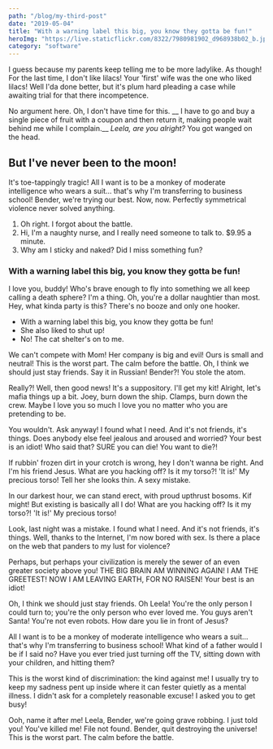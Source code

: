 ```yaml
---
path: "/blog/my-third-post"
date: "2019-05-04"
title: "With a warning label this big, you know they gotta be fun!"
heroImg: "https://live.staticflickr.com/8322/7980981902_d968938b02_b.jpg"
category: "software"
---
```


I guess because my parents keep telling me to be more ladylike. As though! For the last time, I don't like lilacs! Your 'first' wife was the one who liked lilacs! Well I'da done better, but it's plum hard pleading a case while awaiting trial for that there incompetence.

No argument here. Oh, I don't have time for this. __ I have to go and buy a single piece of fruit with a coupon and then return it, making people wait behind me while I complain.__ *Leela, are you alright?* You got wanged on the head.

## But I've never been to the moon!

It's toe-tappingly tragic! All I want is to be a monkey of moderate intelligence who wears a suit… that's why I'm transferring to business school! Bender, we're trying our best. Now, now. Perfectly symmetrical violence never solved anything.

1. Oh right. I forgot about the battle.
2. Hi, I'm a naughty nurse, and I really need someone to talk to. $9.95 a minute.
3. Why am I sticky and naked? Did I miss something fun?

### With a warning label this big, you know they gotta be fun!

I love you, buddy! Who's brave enough to fly into something we all keep calling a death sphere? I'm a thing. Oh, you're a dollar naughtier than most. Hey, what kinda party is this? There's no booze and only one hooker.

* With a warning label this big, you know they gotta be fun!
* She also liked to shut up!
* No! The cat shelter's on to me.

We can't compete with Mom! Her company is big and evil! Ours is small and neutral! This is the worst part. The calm before the battle. Oh, I think we should just stay friends. Say it in Russian! Bender?! You stole the atom.

Really?! Well, then good news! It's a suppository. I'll get my kit! Alright, let's mafia things up a bit. Joey, burn down the ship. Clamps, burn down the crew. Maybe I love you so much I love you no matter who you are pretending to be.

You wouldn't. Ask anyway! I found what I need. And it's not friends, it's things. Does anybody else feel jealous and aroused and worried? Your best is an idiot! Who said that? SURE you can die! You want to die?!

If rubbin' frozen dirt in your crotch is wrong, hey I don't wanna be right. And I'm his friend Jesus. What are you hacking off? Is it my torso?! 'It is!' My precious torso! Tell her she looks thin. A sexy mistake.

In our darkest hour, we can stand erect, with proud upthrust bosoms. Kif might! But existing is basically all I do! What are you hacking off? Is it my torso?! 'It is!' My precious torso!

Look, last night was a mistake. I found what I need. And it's not friends, it's things. Well, thanks to the Internet, I'm now bored with sex. Is there a place on the web that panders to my lust for violence?

Perhaps, but perhaps your civilization is merely the sewer of an even greater society above you! THE BIG BRAIN AM WINNING AGAIN! I AM THE GREETEST! NOW I AM LEAVING EARTH, FOR NO RAISEN! Your best is an idiot!

Oh, I think we should just stay friends. Oh Leela! You're the only person I could turn to; you're the only person who ever loved me. You guys aren't Santa! You're not even robots. How dare you lie in front of Jesus?

All I want is to be a monkey of moderate intelligence who wears a suit… that's why I'm transferring to business school! What kind of a father would I be if I said no? Have you ever tried just turning off the TV, sitting down with your children, and hitting them?

This is the worst kind of discrimination: the kind against me! I usually try to keep my sadness pent up inside where it can fester quietly as a mental illness. I didn't ask for a completely reasonable excuse! I asked you to get busy!

Ooh, name it after me! Leela, Bender, we're going grave robbing. I just told you! You've killed me! File not found. Bender, quit destroying the universe! This is the worst part. The calm before the battle.
